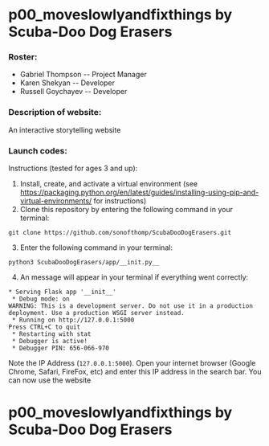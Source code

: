 # p00_moveslowlyandfixthings by Scuba-Doo Dog Erasers

### Roster:
 * Gabriel Thompson -- Project Manager
 * Karen Shekyan -- Developer
 * Russell Goychayev -- Developer

### Description of website:
An interactive storytelling website

### Launch codes:
Instructions (tested for ages 3 and up):
1) Install, create, and activate a virtual environment (see https://packaging.python.org/en/latest/guides/installing-using-pip-and-virtual-environments/ for instructions)
2) Clone this repository by entering the following command in your terminal:
```
git clone https://github.com/sonofthomp/ScubaDooDogErasers.git
```

3) Enter the following command in your terminal:
```
python3 ScubaDooDogErasers/app/__init.py__
```

4) An message will appear in your terminal if everything went correctly:
```
* Serving Flask app '__init__'
 * Debug mode: on
WARNING: This is a development server. Do not use it in a production deployment. Use a production WSGI server instead.
 * Running on http://127.0.0.1:5000
Press CTRL+C to quit
 * Restarting with stat
 * Debugger is active!
 * Debugger PIN: 656-066-970
 ```
Note the IP Address (```127.0.0.1:5000```). Open your internet browser (Google Chrome, Safari, FireFox, etc) and enter this IP address in the search bar. You can now use the website

# p00_moveslowlyandfixthings by Scuba-Doo Dog Erasers
